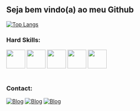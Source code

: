 ## Seja bem vindo(a) ao meu Github

[![Top Langs](https://github-readme-stats.vercel.app/api/top-langs/?username=jefersonferreira27&layout=compact&theme=dracula)](https://github.com/jefersonferreira27)

### Hard Skills:
<div align="left">
    <img src="https://github.com/jefersonferreira27/jefersonferreira27/assets/105617299/ff2df5fb-c18f-4fd6-8fd0-5dea76ff8f86" width = "50px"/>
    <img src="https://github.com/jefersonferreira27/jefersonferreira27/assets/105617299/8851e637-fe3e-464c-8cad-67abdc890371" width = "50px"/>
    <img src="https://github.com/jefersonferreira27/jefersonferreira27/assets/105617299/9ac865cb-576b-400e-a3d8-c8839aa21cf8" width = "50px"/>
    <img src="https://github.com/jefersonferreira27/jefersonferreira27/assets/105617299/9ab1861f-d4e4-4320-a1bf-b7538485b299" width = "50px"/>
    <img src="https://github.com/jefersonferreira27/jefersonferreira27/assets/105617299/34fe2ece-2eaf-4bf5-8db4-8c5611f44cc9" width = "50px"/>
   
</div>
<br>

### Contact:
[![Blog](https://img.shields.io/badge/Gmail-D14836?style=for-the-badge&logo=gmail&logoColor=white)](https://mail.google.com/mail/u/1/#inbox)
[![Blog](https://img.shields.io/badge/LinkedIn-0077B5?style=for-the-badge&logo=linkedin&logoColor=white)](https://www.linkedin.com/in/jeferson-ferreira-934abb234/)
[![Blog](https://img.shields.io/badge/WhatsApp-25D366?style=for-the-badge&logo=whatsapp&logoColor=white)]("https://api.whatsapp.com/send?phone=5571983504607")














